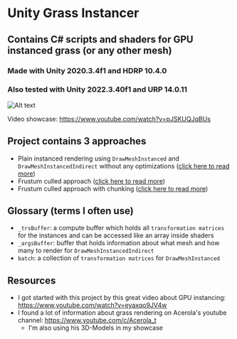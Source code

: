 # Unity Grass Instancer
## Contains C# scripts and shaders for GPU instanced grass (or any other mesh)
### Made with Unity 2020.3.4f1 and HDRP 10.4.0
### Also tested with Unity 2022.3.40f1 and URP 14.0.11

![Alt text](Screenshots/showcase.gif?raw=true "Showcase")

Video showcase: https://www.youtube.com/watch?v=pJSKUQJqBUs


## Project contains 3 approaches

- Plain instanced rendering using `DrawMeshInstanced` and `DrawMeshInstancedIndirect` without any optimizations ([click here to read more](https://github.com/MangoButtermilch/Unity-Grass-Instancer/tree/main/Frustum%20Culling))
- Frustum culled approach ([click here to read more](https://github.com/MangoButtermilch/Unity-Grass-Instancer/tree/main/Frustum%20Culling))
- Frustum culled approach with chunking ([click here to read more](https://github.com/MangoButtermilch/Unity-Grass-Instancer/tree/main/Frustum%20Culling%20%2B%20Chunking))


## Glossary (terms I often use)
- `_trsBuffer`: a compute buffer which holds all `transformation matrices` for the instances and can be accessed like an array inside shaders
- `_argsBuffer`: buffer that holds information about what mesh and how many to render for `DrawMeshInstancedIndirect`
- `batch`: a collection of `transformation matrices` for `DrawMeshInstanced`

## Resources
- I got started with this project by this great video about GPU instancing: https://www.youtube.com/watch?v=eyaxqo9JV4w
- I found a lot of information about grass rendering on Acerola's youtube channel: https://www.youtube.com/c/Acerola_t
  - I'm also using his 3D-Models in my showcase

